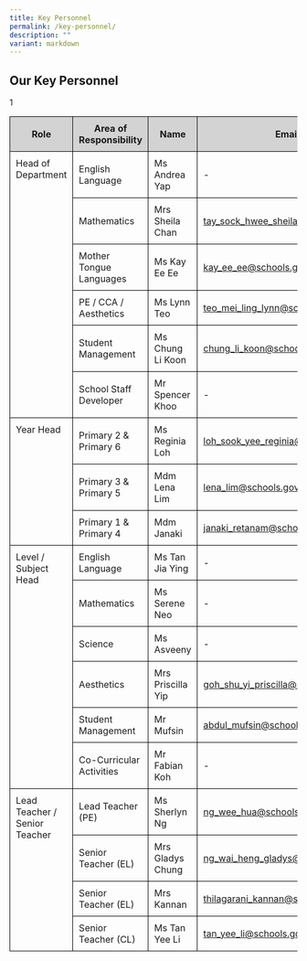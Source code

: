 ```yaml
---
title: Key Personnel
permalink: /key-personnel/
description: ""
variant: markdown
---
```

<h2>Our Key Personnel</h2>

 1 
    <table style="width: 100%; border-collapse: collapse; margin-bottom: 20px;">
  <thead>
    <tr style="background-color: lightgrey;">
      <th style="border: 1px solid black; padding: 10px;">Role</th>
      <th style="border: 1px solid black; padding: 10px;">Area of Responsibility</th>
      <th style="border: 1px solid black; padding: 10px;">Name</th>
      <th style="border: 1px solid black; padding: 10px;">Email</th>
    </tr>
  </thead>
  <tbody><tr>
      <td style="border: 1px solid black; padding: 10px; vertical-align: top;" rowspan="6">Head of Department</td>
      <td style="border: 1px solid black; padding: 10px;">English Language</td>
      <td style="border: 1px solid black; padding: 10px;">Ms Andrea Yap</td>
      <td style="border: 1px solid black; padding: 10px;">-</td>
    </tr>
    <tr>
      <td style="border: 1px solid black; padding: 10px;">Mathematics</td>
      <td style="border: 1px solid black; padding: 10px;">Mrs Sheila Chan</td>
      <td style="border: 1px solid black; padding: 10px;"><a href="mailto:tay_sock_hwee_sheila@schools.gov.sg">tay_sock_hwee_sheila@schools.gov.sg</a></td>
    </tr>
    <tr>
      <td style="border: 1px solid black; padding: 10px;">Mother Tongue Languages</td>
      <td style="border: 1px solid black; padding: 10px;">Ms Kay Ee Ee</td>
      <td style="border: 1px solid black; padding: 10px;"><a href="mailto:kay_ee_ee@schools.gov.sg">kay_ee_ee@schools.gov.sg</a></td>
    </tr>
    <tr>
      <td style="border: 1px solid black; padding: 10px;">PE / CCA / Aesthetics</td>
      <td style="border: 1px solid black; padding: 10px;">Ms Lynn Teo</td>
      <td style="border: 1px solid black; padding: 10px;"><a href="mailto:teo_mei_ling_lynn@schools.gov.sg">teo_mei_ling_lynn@schools.gov.sg</a></td>
    </tr>
    <tr>
      <td style="border: 1px solid black; padding: 10px;">Student Management</td>
      <td style="border: 1px solid black; padding: 10px;">Ms Chung Li Koon</td>
      <td style="border: 1px solid black; padding: 10px;"><a href="mailto:chung_li_koon@schools.gov.sg">chung_li_koon@schools.gov.sg</a></td>
    </tr>
    <tr>
      <td style="border: 1px solid black; padding: 10px;">School Staff Developer</td>
      <td style="border: 1px solid black; padding: 10px;">Mr Spencer Khoo</td>
      <td style="border: 1px solid black; padding: 10px;">-</td>
    </tr>
    <tr>
      <td style="border: 1px solid black; padding: 10px; vertical-align: top;" rowspan="3">Year Head</td>
      <td style="border: 1px solid black; padding: 10px;">Primary 2 &amp; Primary 6</td>
      <td style="border: 1px solid black; padding: 10px;">Ms Reginia Loh</td>
      <td style="border: 1px solid black; padding: 10px;"><a href="mailto:loh_sook_yee_reginia@schools.gov.sg">loh_sook_yee_reginia@schools.gov.sg</a></td>
    </tr>
    <tr>
      <td style="border: 1px solid black; padding: 10px;">Primary 3 &amp; Primary 5</td>
      <td style="border: 1px solid black; padding: 10px;">Mdm Lena Lim</td>
      <td style="border: 1px solid black; padding: 10px;"><a href="mailto:lena_lim@schools.gov.sg">lena_lim@schools.gov.sg</a></td>
    </tr>
    <tr>
      <td style="border: 1px solid black; padding: 10px;">Primary 1 &amp; Primary 4</td>
      <td style="border: 1px solid black; padding: 10px;">Mdm Janaki</td>
      <td style="border: 1px solid black; padding: 10px;"><a href="mailto:janaki_retanam@schools.gov.sg">janaki_retanam@schools.gov.sg</a></td>
    </tr>
    <tr>
      <td style="border: 1px solid black; padding: 10px; vertical-align: top;" rowspan="6">Level / Subject Head</td>
      <td style="border: 1px solid black; padding: 10px;">English Language</td>
      <td style="border: 1px solid black; padding: 10px;">Ms Tan Jia Ying</td>
      <td style="border: 1px solid black; padding: 10px;">-</td>
    </tr>
    <tr>
      <td style="border: 1px solid black; padding: 10px;">Mathematics</td>
      <td style="border: 1px solid black; padding: 10px;">Ms Serene Neo</td>
      <td style="border: 1px solid black; padding: 10px;">-</td>
    </tr>
    <tr>
      <td style="border: 1px solid black; padding: 10px;">Science</td>
      <td style="border: 1px solid black; padding: 10px;">Ms Asveeny</td>
      <td style="border: 1px solid black; padding: 10px;">-</td>
    </tr>
    <tr>
      <td style="border: 1px solid black; padding: 10px;">Aesthetics</td>
      <td style="border: 1px solid black; padding: 10px;">Mrs Priscilla Yip</td>
      <td style="border: 1px solid black; padding: 10px;"><a href="mailto:goh_shu_yi_priscilla@schools.gov.sg">goh_shu_yi_priscilla@schools.gov.sg</a></td>
    </tr>
    <tr>
      <td style="border: 1px solid black; padding: 10px;">Student Management</td>
      <td style="border: 1px solid black; padding: 10px;">Mr Mufsin</td>
      <td style="border: 1px solid black; padding: 10px;"><a href="mailto:abdul_mufsin@schools.gov.sg">abdul_mufsin@schools.gov.sg</a></td>
    </tr>
    <tr>
      <td style="border: 1px solid black; padding: 10px;">Co-Curricular Activities</td>
      <td style="border: 1px solid black; padding: 10px;">Mr Fabian Koh</td>
      <td style="border: 1px solid black; padding: 10px;">-</td>
    </tr>
    <tr>
      <td style="border: 1px solid black; padding: 10px; vertical-align: top;" rowspan="4">Lead Teacher / Senior Teacher</td>
      <td style="border: 1px solid black; padding: 10px;">Lead Teacher (PE)</td>
      <td style="border: 1px solid black; padding: 10px;">Ms Sherlyn Ng</td>
      <td style="border: 1px solid black; padding: 10px;"><a href="mailto:ng_wee_hua@schools.gov.sg">ng_wee_hua@schools.gov.sg</a></td>
    </tr>
    <tr>
      <td style="border: 1px solid black; padding: 10px;">Senior Teacher (EL)</td>
      <td style="border: 1px solid black; padding: 10px;">Mrs Gladys Chung</td>
      <td style="border: 1px solid black; padding: 10px;"><a href="mailto:ng_wai_heng_gladys@schools.gov.sg">ng_wai_heng_gladys@schools.gov.sg</a></td>
    </tr>
    <tr>
      <td style="border: 1px solid black; padding: 10px;">Senior Teacher (EL)</td>
      <td style="border: 1px solid black; padding: 10px;">Mrs Kannan</td>
      <td style="border: 1px solid black; padding: 10px;"><a href="mailto:thilagarani_kannan@schools.gov.sg">thilagarani_kannan@schools.gov.sg</a></td>
    </tr>
    <tr>
      <td style="border: 1px solid black; padding: 10px;">Senior Teacher (CL)</td>
      <td style="border: 1px solid black; padding: 10px;">Ms Tan Yee Li</td>
      <td style="border: 1px solid black; padding: 10px;"><a href="mailto:tan_yee_li@schools.gov.sg">tan_yee_li@schools.gov.sg</a></td>
    </tr>
  </tbody>
</table>